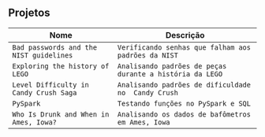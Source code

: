 ## Projetos

| Nome | Descrição |
| --- | --- |
| `Bad passwords and the NIST guidelines`| `Verificando senhas que falham aos padrões da NIST` |
| `Exploring the history of LEGO`| `Analisando padrões de peças durante a história da LEGO` |
| `Level Difficulty in Candy Crush Saga`| `Analisando padrões de dificuldade no  Candy Crush` |
| `PySpark`| `Testando funções no PySpark e SQL` |
| `Who Is Drunk and When in Ames, Iowa?`| `Analisando os dados de bafômetros em Ames, Iowa` |




